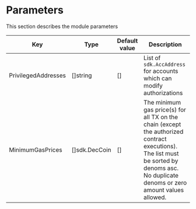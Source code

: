 # Parameters

This section describes the module parameters

| Key                  | Type             | Default value |  Description                                                         |
| -------------------- | ---------------- | ------------- | -------------------------------------------------------------------- |
| PrivilegedAddresses  | []string         |  []           | List of `sdk.AccAddress` for accounts which can modify authorizations  |  
| MinimumGasPrices | []sdk.DecCoin | [] | The minimum gas price(s) for all TX on the chain (except the authorized contract executions). The list must be sorted by denoms asc. No duplicate denoms or zero amount values allowed. |